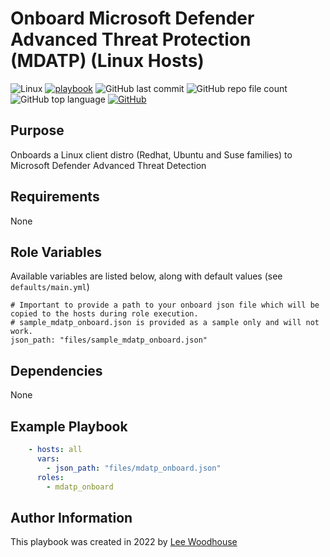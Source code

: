 # Onboard Microsoft Defender Advanced Threat Protection (MDATP) (Linux Hosts)
![Linux](https://img.shields.io/badge/Linux-grey?style=flat&logo=linux)
[![playbook](https://img.shields.io/badge/Ansible-Playbook-blue)](site.yml)
![GitHub last commit](https://img.shields.io/github/last-commit/lpwoodhouse/mdatp_onboard)
![GitHub repo file count](https://img.shields.io/github/directory-file-count/lpwoodhouse/mdatp_onboard)
![GitHub top language](https://img.shields.io/github/languages/top/lpwoodhouse/mdatp_onboard)
[![GitHub](https://img.shields.io/github/license/lpwoodhouse/mdatp_onboard)](LICENSE)
## Purpose

Onboards a Linux client distro (Redhat, Ubuntu and Suse families) to Microsoft Defender Advanced Threat Detection

## Requirements

None

## Role Variables

Available variables are listed below, along with default values (see ```defaults/main.yml```)
```shell
# Important to provide a path to your onboard json file which will be copied to the hosts during role execution.
# sample_mdatp_onboard.json is provided as a sample only and will not work.
json_path: "files/sample_mdatp_onboard.json"
```
## Dependencies

None

## Example Playbook
```yaml
    - hosts: all
      vars:
        - json_path: "files/mdatp_onboard.json"
      roles:
        - mdatp_onboard
```

## Author Information

This playbook was created in 2022 by [Lee Woodhouse](https://www.leewoodhouse.com/)
